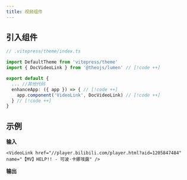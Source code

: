 ```yaml
---
title: 视频组件
---
```


## 引入组件

```ts
// .vitepress/theme/index.ts

import DefaultTheme from 'vitepress/theme'
import { DocVideoLink } from '@theojs/lumen' // [!code ++]

export default {
  ... //其他代码
  enhanceApp: ({ app }) => { // [!code ++]
    app.component('VideoLink', DocVideoLink) // [!code ++]
  } // [!code ++]
}
```

## 示例

**输入**

```vue
<VideoLink href="//player.bilibili.com/player.html?aid=1205847484" name="【MV】HELP!! - 可波·卡娜埃露" />
```

**输出**

<VideoLink href="//player.bilibili.com/player.html?aid=1205847484" name="【MV】HELP!! - 可波·卡娜埃露" />
